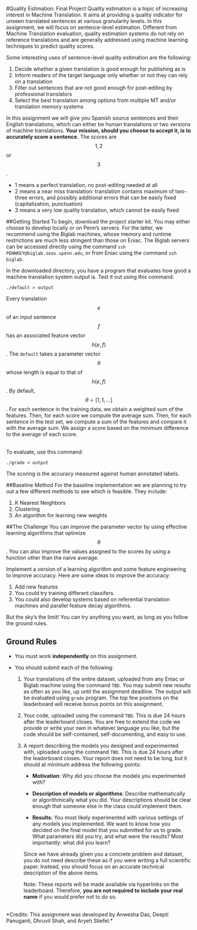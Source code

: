 #Quality Estimation: Final Project
Quality estimation is a topic of increasing interest in Machine Translation. It aims at providing a quality indicator for unseen translated sentences at various granularity levels. In this assignment, we will focus on sentence-level estimation. Different from Machine Translation evaluation, quality estimation systems do not rely on reference translations and are generally addressed using machine learning techniques to predict quality scores.

Some interesting uses of sentence-level quality estimation are the following:

1. Decide whether a given translation is good enough for publishing as is
2. Inform readers of the target language only whether or not they can rely on a translation
3. Filter out sentences that are not good enough for post-editing by professional translators
4. Select the best translation among options from multiple MT and/or translation memory systems

In this assignment we will give you Spanish source sentences and their English translations, which can either be human translations or two versions of machine translations. **Your mission, should you choose to accept it, is to accurately score a sentence.** The scores are $$1, 2$$ or $$3$$.

+ 1 means a perfect translation, no post-editing needed at all
+ 2 means a near miss translation: translation contains maximum of two-three errors, and possibly additional errors that can be easily fixed (capitalization, punctuation)
+ 3 means a very low quality translation, which cannot be easily fixed


##Getting Started
To begin, download the project starter kit. You may either choose to develop locally or on Penn’s servers. For the latter, we recommend using the Biglab machines, whose memory and runtime restrictions are much less stringent than those on Eniac. The Biglab servers can be accessed directly using the command `ssh PENNKEY@biglab.seas.upenn.edu`, or from Eniac using the command `ssh biglab`.

In the downloaded directory, you have a program that evaluates how good a machine translation system output is. Test it out using this command:

```
./default > output
```
Every translation $$e$$ of an input sentence $$f$$ has an associated feature vector $$h(e, f)$$. The `default` takes a parameter vector $$\theta$$ whose length is equal to that of $$h(e, f)$$. By default, $$\theta = [1, 1, \ldots]$$. For each sentence in the training data, we obtain a weighted sum of the features. Then, for each score we compute the average sum. Then, for each sentence in the test set, we compute a sum of the features and compare it with the average sum. We assign a score based on the minimum difference to the average of each score.

<br />
To evaluate, use this command:

```
./grade < output
```
The scoring is the accuracy measured against human annotated labels.

##Baseline Method
For the baseline implementation we are planning to try out a few different methods to see which is feasible. They include:

1. K Nearest Neighbors
2. Clustering
3. An algorithm for learning new weights 

##The Challenge
You can improve the parameter vector by using effective learning algorithms that optimize $$\theta$$. You can also improve the values assigned to the scores by using a function other than the naive average.

Implement a version of a learning algorithm and some feature engineering to improve accuracy.  Here are some ideas to improve the accuracy:

1. Add new features
2. You could try training different classifers.
3. You could also develop systems based on referential translation machines and parallel feature decay algorithms. 

But the sky’s the limit! You can try anything you want, as long as you follow the ground rules.

## Ground Rules

* You must work **independently** on this assignment.

* You should submit each of the following:

    1.  Your translations of the entire dataset, uploaded from any Eniac or Biglab machine
        using the command `TBD`.
        You may submit new results as often as you like, up until the assignment deadline.
        The output will be evaluated using `grade` program.
        The top few positions on the leaderboard will receive bonus points on this assignment.

    2.  Your code, uploaded using the command `TBD`. This is due 24 hours after the leaderboard closes. You are free to extend the code we provide or write your own in whatever language you like, but the code should be self-contained, self-documenting, and easy to use.
  
    3.  A report describing the models you designed and experimented with, uploaded
        using the command `TBD`. This is due 24 hours after the leaderboard closes. Your report does not need to be
        long, but it should at minimum address the following points:

        * **Motivation**: Why did you choose the models you experimented with?

        * **Description of models or algorithms**: Describe mathematically or algorithmically what you did. Your descriptions should be clear enough that someone else in the class could implement them.

        * **Results**: You most likely experimented with various settings of any models you implemented. We want to know how you decided on the final model that you submitted for us to grade. What parameters did you try, and what were the results? Most importantly: what did you learn?

        Since we have already given you a concrete problem and dataset, you do not
        need describe these as if you were writing a full scientific paper. Instead,
        you should focus on an accurate technical description of the above items.

        Note: These reports will be made available via hyperlinks on the leaderboard.
        Therefore, **you are not required to include your real name** if you would prefer not
        to do so.
  
<br />
*Credits: This assignment was developed by Anwesha Das, Deepti Panuganti, Dhruvil Shah, and Aryeh Stiefel.*